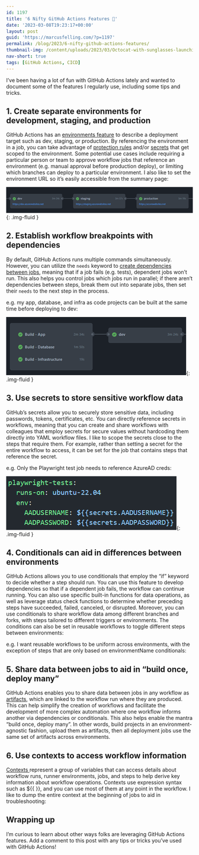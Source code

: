 ```yaml
---
id: 1197
title: '6 Nifty GitHub Actions Features 🚀'
date: '2023-03-08T19:23:17+00:00'
layout: post
guid: 'https://marcusfelling.com/?p=1197'
permalink: /blog/2023/6-nifty-github-actions-features/
thumbnail-img: /content/uploads/2023/03/Octocat-with-sunglasses-launching-rocket.png
nav-short: true
tags: [GitHub Actions, CICD]
---
```


I’ve been having a lot of fun with GitHub Actions lately and wanted to document some of the features I regularly use, including some tips and tricks.

## 1. Create separate environments for development, staging, and production

GitHub Actions has an [environments feature](https://docs.github.com/en/actions/deployment/targeting-different-environments/using-environments-for-deployment) to describe a deployment target such as dev, staging, or production. By referencing the environment in a job, you can take advantage of [protection rules](https://docs.github.com/en/actions/deployment/targeting-different-environments/using-environments-for-deployment#environment-protection-rules) and/or [secrets](https://docs.github.com/en/actions/deployment/targeting-different-environments/using-environments-for-deployment#environment-secrets) that get scoped to the environment. Some potential use cases include requiring a particular person or team to approve workflow jobs that reference an environment (e.g. manual approval before production deploy), or limiting which branches can deploy to a particular environment. I also like to set the environment URL so it’s easily accessible from the summary page:

![](/content/uploads/2023/03/image.png){: .img-fluid }

## 2. Establish workflow breakpoints with dependencies

By default, GitHub Actions runs multiple commands simultaneously. However, you can utilize the `needs` keyword to [create dependencies between jobs](https://docs.github.com/en/actions/learn-github-actions/managing-complex-workflows#creating-dependent-jobs), meaning that if a job fails (e.g. tests), dependent jobs won’t run. This also helps you control jobs which jobs run in parallel; if there aren’t dependencies between steps, break them out into separate jobs, then set their `needs` to the next step in the process.

e.g. my app, database, and infra as code projects can be built at the same time before deploying to dev:

![](/content/uploads/2023/03/image-1.png){: .img-fluid }

## 3. Use secrets to store sensitive workflow data

GitHub’s secrets allow you to securely store sensitive data, including passwords, tokens, certificates, etc. You can directly reference secrets in workflows, meaning that you can create and share workflows with colleagues that employ secrets for secure values without hardcoding them directly into YAML workflow files. I like to scope the secrets close to the steps that require them. For example, rather than setting a secret for the entire workflow to access, it can be set for the job that contains steps that reference the secret.

e.g. Only the Playwright test job needs to reference AzureAD creds:

![](/content/uploads/2023/03/image-2.png){: .img-fluid }

## 4. Conditionals can aid in differences between environments

GitHub Actions allows you to use conditionals that employ the “if” keyword to decide whether a step should run. You can use this feature to develop dependencies so that if a dependent job fails, the workflow can continue running. You can also use specific built-in functions for data operations, as well as leverage status check functions to determine whether preceding steps have succeeded, failed, canceled, or disrupted. Moreover, you can use conditionals to share workflow data among different branches and forks, with steps tailored to different triggers or environments. The conditions can also be set in reusable workflows to toggle different steps between environments:

e.g. I want reusable workflows to be uniform across environments, with the exception of steps that are only based on environmentName conditionals:

<script src="https://gist.github.com/MarcusFelling/a24904731e73dd9b2bddeade2c459948.js"></script>

## 5. Share data between jobs to aid in “build once, deploy many”

GitHub Actions enables you to share data between jobs in any workflow as [artifacts](https://docs.github.com/en/actions/using-workflows/storing-workflow-data-as-artifacts), which are linked to the workflow run where they are produced. This can help simplify the creation of workflows and facilitate the development of more complex automation where one workflow informs another via dependencies or conditionals. This also helps enable the mantra “build once, deploy many”. In other words, build projects in an environment-agnostic fashion, upload them as artifacts, then all deployment jobs use the same set of artifacts across environments.

## 6. Use contexts to access workflow information

[Contexts ](https://docs.github.com/en/actions/learn-github-actions/contexts)represent a group of variables that can access details about workflow runs, runner environments, jobs, and steps to help derive key information about workflow operations. Contexts use expression syntax such as ${{ }}, and you can use most of them at any point in the workflow. I like to dump the entire context at the beginning of jobs to aid in troubleshooting:

<script src="https://gist.github.com/MarcusFelling/01d9e6ed08b3677b9aad5adb3a624aca.js"></script>

## Wrapping up

I’m curious to learn about other ways folks are leveraging GitHub Actions features. Add a comment to this post with any tips or tricks you’ve used with GitHub Actions!